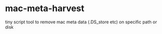 mac-meta-harvest
================

tiny script tool to remove mac meta data (.DS_store etc) on specific path or disk
